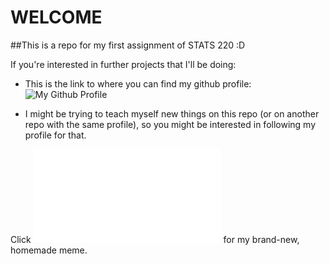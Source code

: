 # WELCOME

##This is a repo for my first assignment of STATS 220 :D

If you're interested in further projects that I'll be doing:
* This is the link to where you can find my github profile: ![My Github Profile](https://github.com/888atlas)

* I might be trying to teach myself new things on this repo (or on another repo with the same profile), so you might be interested in following my profile for that.

Click ![here](INDEX.md) for my brand-new, homemade meme.
